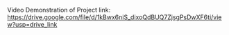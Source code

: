 Video Demonstration of Project
link: https://drive.google.com/file/d/1kBwx6niS_dixoQdBUQ7ZjsgPsDwXF6ti/view?usp=drive_link
